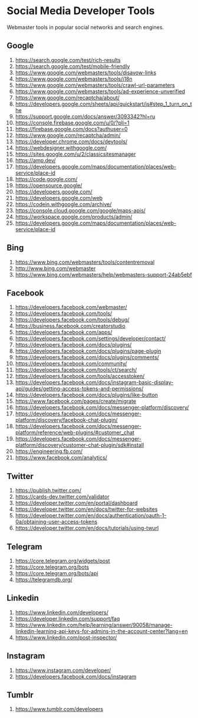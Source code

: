 # Social Media Developer Tools

Webmaster tools in popular social networks and search engines.

<H2>Google</H2>

1. https://search.google.com/test/rich-results
2. https://search.google.com/test/mobile-friendly
3. https://www.google.com/webmasters/tools/disavow-links
4. https://www.google.com/webmasters/tools/i18n
5. https://www.google.com/webmasters/tools/crawl-url-parameters
6. https://www.google.com/webmasters/tools/ad-experience-unverified
7. https://www.google.com/recaptcha/about/
8. https://developers.google.com/sheets/api/quickstart/js#step_1_turn_on_the
9. https://support.google.com/docs/answer/3093342?hl=ru
10. https://console.firebase.google.com/u/0/?pli=1
11. https://firebase.google.com/docs?authuser=0
12. https://www.google.com/recaptcha/admin/
13. https://developer.chrome.com/docs/devtools/
14. https://webdesigner.withgoogle.com/
15. https://sites.google.com/u/2/classicsitesmanager
16. https://amp.dev/
17. https://developers.google.com/maps/documentation/places/web-service/place-id
18. https://code.google.com/
19. https://opensource.google/
20. https://developers.google.com/
21. https://developers.google.com/web
22. https://codein.withgoogle.com/archive/
23. https://console.cloud.google.com/google/maps-apis/
24. https://workspace.google.com/products/admin/
25. https://developers.google.com/maps/documentation/places/web-service/place-id

<H2>Bing</H2>

1. https://www.bing.com/webmasters/tools/contentremoval
2. http://www.bing.com/webmaster
3. https://www.bing.com/webmasters/help/webmasters-support-24ab5ebf

<H2>Facebook</H2>

1. https://developers.facebook.com/webmaster/
2. https://developers.facebook.com/tools/
3. https://developers.facebook.com/tools/debug/
4. https://business.facebook.com/creatorstudio
5. https://developers.facebook.com/apps/
6. https://developers.facebook.com/settings/developer/contact/
7. https://developers.facebook.com/docs/plugins/
8. https://developers.facebook.com/docs/plugins/page-plugin
9. https://developers.facebook.com/docs/plugins/comments/
10. https://developers.facebook.com/community/
11. https://developers.facebook.com/tools/ct/search/
12. https://developers.facebook.com/tools/accesstoken/
13. https://developers.facebook.com/docs/instagram-basic-display-api/guides/getting-access-tokens-and-permissions/
14. https://developers.facebook.com/docs/plugins/like-button
15. https://www.facebook.com/pages/create/migrate
16. https://developers.facebook.com/docs/messenger-platform/discovery/
17. https://developers.facebook.com/docs/messenger-platform/discovery/facebook-chat-plugin/
18. https://developers.facebook.com/docs/messenger-platform/reference/web-plugins/#customer_chat
19. https://developers.facebook.com/docs/messenger-platform/discovery/customer-chat-plugin/sdk#install
20. https://engineering.fb.com/
21. https://www.facebook.com/analytics/

<H2>Twitter</H2>

1. https://publish.twitter.com/
2. https://cards-dev.twitter.com/validator
3. https://developer.twitter.com/en/portal/dashboard
4. https://developer.twitter.com/en/docs/twitter-for-websites
5. https://developer.twitter.com/en/docs/authentication/oauth-1-0a/obtaining-user-access-tokens
6. https://developer.twitter.com/en/docs/tutorials/using-twurl

<H2>Telegram</H2>

1. https://core.telegram.org/widgets/post
2. https://core.telegram.org/bots
3. https://core.telegram.org/bots/api
4. https://telegramdb.org/

<H2>Linkedin</H2>

1. https://www.linkedin.com/developers/
2. https://developer.linkedin.com/support/faq
3. https://www.linkedin.com/help/learning/answer/90058/manage-linkedin-learning-api-keys-for-admins-in-the-account-center?lang=en
4. https://www.linkedin.com/post-inspector/

<H2>Instagram</H2>

1. https://www.instagram.com/developer/
2. https://developers.facebook.com/docs/instagram

<H2>Tumblr</H2>

1. https://www.tumblr.com/developers
